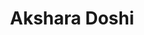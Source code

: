 ---
authid: ug-2021-akshara
title: Akshara Doshi
biosmall: "Akshara is a 2021 batch student of Government Medical College, Ratlam"
biolarge: 
avatar: f
twitter: 
instagram:
---